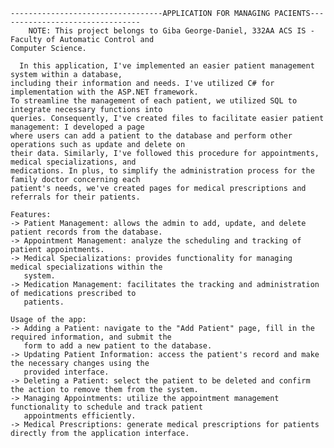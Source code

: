     ----------------------------------APPLICATION FOR MANAGING PACIENTS-------------------------------- 
        NOTE: This project belongs to Giba George-Daniel, 332AA ACS IS - Faculty of Automatic Control and 
    Computer Science. 

      In this application, I've implemented an easier patient management system within a database, 
    including their information and needs. I've utilized C# for implementation with the ASP.NET framework. 
    To streamline the management of each patient, we utilized SQL to integrate necessary functions into 
    queries. Consequently, I've created files to facilitate easier patient management: I developed a page 
    where users can add a patient to the database and perform other operations such as update and delete on 
    their data. Similarly, I've followed this procedure for appointments, medical specializations, and 
    medications. In plus, to simplify the administration process for the family doctor concerning each 
    patient's needs, we've created pages for medical prescriptions and referrals for their patients.
    
    Features:
    -> Patient Management: allows the admin to add, update, and delete patient records from the database.
    -> Appointment Management: analyze the scheduling and tracking of patient appointments.
    -> Medical Specializations: provides functionality for managing medical specializations within the 
       system.
    -> Medication Management: facilitates the tracking and administration of medications prescribed to 
       patients.
    
    Usage of the app:
    -> Adding a Patient: navigate to the "Add Patient" page, fill in the required information, and submit the 
       form to add a new patient to the database.
    -> Updating Patient Information: access the patient's record and make the necessary changes using the 
       provided interface.
    -> Deleting a Patient: select the patient to be deleted and confirm the action to remove them from the system.
    -> Managing Appointments: utilize the appointment management functionality to schedule and track patient 
       appointments efficiently.
    -> Medical Prescriptions: generate medical prescriptions for patients directly from the application interface.
